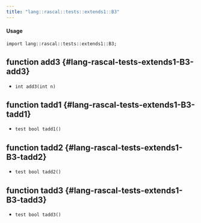 ```yaml
---
title: "lang::rascal::tests::extends1::B3"
---
```


#### Usage

`import lang::rascal::tests::extends1::B3;`


## function add3 {#lang-rascal-tests-extends1-B3-add3}

* ``int add3(int n)``

## function tadd1 {#lang-rascal-tests-extends1-B3-tadd1}

* ``test bool tadd1()``

## function tadd2 {#lang-rascal-tests-extends1-B3-tadd2}

* ``test bool tadd2()``

## function tadd3 {#lang-rascal-tests-extends1-B3-tadd3}

* ``test bool tadd3()``

